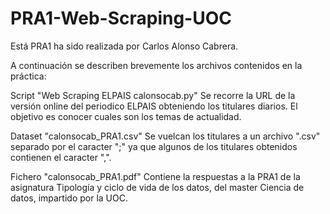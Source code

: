 # PRA1-Web-Scraping-UOC

Está PRA1 ha sido realizada por Carlos Alonso Cabrera.

A continuación se describen brevemente los archivos contenidos en la práctica:

Script "Web Scraping ELPAIS calonsocab.py" Se recorre la URL de la versión online del periodico ELPAIS obteniendo los titulares diarios. El objetivo es conocer cuales son los temas de actualidad.

Dataset "calonsocab_PRA1.csv" Se vuelcan los titulares a un archivo ".csv" separado por el caracter ";" ya que algunos de los titulares obtenidos contienen el caracter ",".

Fichero "calonsocab_PRA1.pdf" Contiene la respuestas a la PRA1 de la asignatura Tipología y ciclo de vida de los datos, del master Ciencia de datos, impartido por la UOC.

